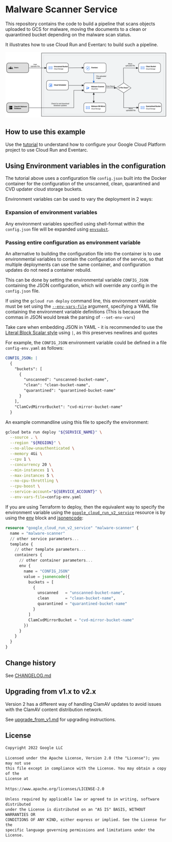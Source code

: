 # Malware Scanner Service

This repository contains the code to build a pipeline that scans objects
uploaded to GCS for malware, moving the documents to a clean or quarantined
bucket depending on the malware scan status.

It illustrates how to use Cloud Run and Eventarc to build such a pipeline.

![Architecture diagram](architecture.svg)

## How to use this example

Use the
[tutorial](https://cloud.google.com/solutions/automating-malware-scanning-for-documents-uploaded-to-cloud-storage)
to understand how to configure your Google Cloud Platform project to use Cloud
Run and Eventarc.

## Using Environment variables in the configuration

The tutorial above uses a configuration file `config.json` built into the Docker
container for the configuration of the unscanned, clean, quarantined and CVD
updater cloud storage buckets.

Environment variables can be used to vary the deployment in 2 ways:

### Expansion of environment variables

Any environment variables specified using shell-format within the `config.json`
file will be expanded using
[`envsubst`](https://manpages.debian.org/bookworm/gettext-base/envsubst.1.en.html).

### Passing entire configuration as environment variable

An alternative to building the configuration file into the container is to use
environmental variables to contain the configuration of the service, so that
multiple deployments can use the same container, and configuration updates do
not need a container rebuild.

This can be done by setting the environmental variable `CONFIG_JSON` containing
the JSON configuration, which will override any config in the `config.json`
file.

If using the `gcloud run deploy` command line, this environment variable must be
set using the
[`--env-vars-file`](https://cloud.google.com/sdk/gcloud/reference/run/deploy#--env-vars-file)
argument, specifying a YAML file containing the environment variable definitions
(This is because the commas in JSON would break the parsing of `--set-env-vars`)

Take care when embedding JSON in YAML - it is recommended to use the
[Literal Block Scalar style](https://yaml-multiline.info/) using `|`, as this
preserves newlines and quotes

For example, the `CONFIG_JSON` environment variable could be defined in a file
`config-env.yaml` as follows:

```yaml
CONFIG_JSON: |
  {
    "buckets": [
      {
        "unscanned": "unscanned-bucket-name",
        "clean": "clean-bucket-name",
        "quarantined": "quarantined-bucket-name"
      }
    ],
    "ClamCvdMirrorBucket": "cvd-mirror-bucket-name"
  }
```

An example commandline using this file to specify the environment:

```sh
gcloud beta run deploy "${SERVICE_NAME}" \
  --source . \
  --region "${REGION}" \
  --no-allow-unauthenticated \
  --memory 4Gi \
  --cpu 1 \
  --concurrency 20 \
  --min-instances 1 \
  --max-instances 5 \
  --no-cpu-throttling \
  --cpu-boost \
  --service-account="${SERVICE_ACCOUNT}" \
  --env-vars-file=config-env.yaml
```

If you are using Terraform to deploy, then the equivalent way to specify the
environment variable using the
[`google_cloud_run_v2_service`](https://registry.terraform.io/providers/hashicorp/google/latest/docs/resources/cloud_run_v2_service)
resource is by using the
[env](https://registry.terraform.io/providers/hashicorp/google/latest/docs/resources/cloud_run_v2_service#env)
block and
[jsonencode](https://developer.hashicorp.com/terraform/language/functions/jsonencode):

```tf
resource "google_cloud_run_v2_service" "malware-scanner" {
  name = "malware-scanner"
  // other service parameters...
  template {
    // other template parameters...
    containers {
      // other container parameters...
      env {
        name = "CONFIG_JSON"
        value = jsonencode({
          buckets = [
            {
              unscanned   = "unscanned-bucket-name",
              clean       = "clean-bucket-name",
              quarantined = "quarantined-bucket-name"
            }
          ]
          ClamCvdMirrorBucket = "cvd-mirror-bucket-name"
        })
      }
    }
  }
}
```

## Change history

See [CHANGELOG.md](cloudrun-malware-scanner/CHANGELOG.md)

## Upgrading from v1.x to v2.x

Version 2 has a different way of handling ClamAV updates to avoid issues with
the ClamAV content distribution network.

See [upgrade_from_v1.md](upgrade_from_v1.md) for upgrading instructions.

## License

```text
Copyright 2022 Google LLC

Licensed under the Apache License, Version 2.0 (the "License"); you may not use
this file except in compliance with the License. You may obtain a copy of the
License at

https://www.apache.org/licenses/LICENSE-2.0

Unless required by applicable law or agreed to in writing, software distributed
under the License is distributed on an "AS IS" BASIS, WITHOUT WARRANTIES OR
CONDITIONS OF ANY KIND, either express or implied. See the License for the
specific language governing permissions and limitations under the License.
```
